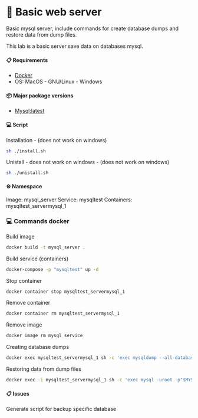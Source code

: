 # 🚀 Basic web server 
Basic mysql server, include commands for create database dumps and restore data from dump files.

This lab is a basic server save data on databases mysql.

####  📋 Requirements
- [Docker](https://www.docker.com/get-started)
- OS: MacOS - GNU/Linux - Windows

#### 📦  Major package versions
- [Mysql:latest](https://hub.docker.com/_/mysql)

#### 💻 Script
Installation - (does not work on windows)
```bash
sh ./install.sh
```

Unistall - does not work on windows - (does not work on windows)
```bash
sh ./unistall.sh
```

#### ⚙️ Namespace
Image: mysql_server
Service: mysqltest
Containers: mysqltest_servermysql_1

### 💻 Commands docker
Build image
```bash
docker build -t mysql_server .
```
Build service (containers)
```bash
docker-compose -p "mysqltest" up -d
```
Stop container
```bash
docker container stop mysqltest_servermysql_1
```
Remove container
```bash
docker container rm mysqltest_servermysql_1
```
Remove image
```bash
docker image rm mysql_service
```
Creating database dumps
```bash
docker exec mysqltest_servermysql_1 sh -c 'exec mysqldump --all-databases -uroot -p"$MYSQL_ROOT_PASSWORD"' > ./backups/all-databases.sql
```
Restoring data from dump files
```bash
docker exec -i mysqltest_servermysql_1 sh -c 'exec mysql -uroot -p"$MYSQL_ROOT_PASSWORD"' < ./backups/all-databases.sql
```

####  📋 Issues
Generate script for backup specific database